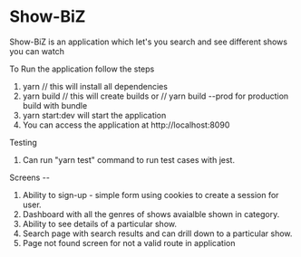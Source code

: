 # Show-BiZ
Show-BiZ is an application which let's you search and see different shows you can watch


To Run the application follow the steps

1. yarn // this will install all dependencies
2. yarn build // this will create builds or // yarn build --prod for production build with bundle
3. yarn start:dev will start the application
4. You can access the application at http://localhost:8090

Testing 
1. Can run "yarn test" command to run test cases with jest.

Screens -- 
1. Ability to sign-up - simple form using cookies to create a session for user.
2. Dashboard with all the genres of shows avaialble shown in category.
3. Ability to see details of a particular show.
4. Search page with search results and can drill down to a particular show.
5. Page not found screen for not a valid route in application



